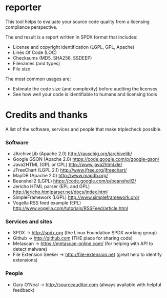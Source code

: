 reporter
========

This tool helps to evaluate your source code quality from a licensing compliance perspective.

The end result is a report written in SPDX format that includes:
- License and copyright identification (LGPL, GPL, Apache)
- Lines Of Code (LOC)
- Checksums (MD5, SHA256, SSDEEP)
- Filenames (and types)
- File size

The most common usages are:
- Estimate the code size (and complexity) before auditing the licenses
- See how well your code is identifiable to humans and licensing tools


Credits and thanks
==================

A list of the software, services and people that make triplecheck possible.

### Software
- JArchiveLib (Apache 2.0) http://rauschig.org/jarchivelib/
- Google GSON (Apache 2.0) https://code.google.com/p/google-gson/
- Java2HTML (GPL or CPL) http://www.java2html.de/
- JFreeChart (LGPL 2.1) http://www.jfree.org/jfreechart/
- MapDB (Apache 2.0) http://www.mapdb.org/
- Beanshell2 (LGPL) https://code.google.com/p/beanshell2/
- Jericho HTML parser (EPL and GPL) http://jericho.htmlparser.net/docs/index.html
- SimpleFramework (LGPL) http://www.simpleframework.org/ 
- Vogella RSS feed example (EPL) http://www.vogella.com/tutorials/RSSFeed/article.html


### Services and sites
- SPDX -> http://spdx.org (the Linux Foundation SPDX working group)
- Github -> http://github.com (THE place for sharing code)
- Metascan -> https://metascan-online.com/ (for helping with API to detect malware)
- File Extension Seeker -> http://file-extension.net (great help to identify extensions)


### People
- Gary O'Neal -> http://sourceauditor.com (always available with helpful feedback)